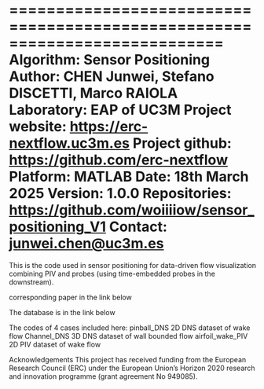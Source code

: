 ===========================================================================
        Algorithm: Sensor Positioning
           Author: CHEN Junwei, Stefano DISCETTI, Marco RAIOLA
       Laboratory: EAP of UC3M
  Project website: https://erc-nextflow.uc3m.es
   Project github: https://github.com/erc-nextflow
         Platform: MATLAB
             Date: 18th March 2025
          Version: 1.0.0
     Repositories: https://github.com/woiiiiow/sensor_positioning_V1
          Contact: junwei.chen@uc3m.es
===========================================================================

This is the code used in sensor positioning for data-driven flow visualization combining PIV and probes (using time-embedded probes in the downstream).

corresponding paper in the link below

The database is in the link below

The codes of 4 cases included here:
pinball_DNS                     2D DNS dataset of wake flow
Channel_DNS                     3D DNS dataset of wall bounded flow
airfoil_wake_PIV                2D PIV dataset of wake flow

Acknowledgements
This project has received funding from the European Research Council (ERC) under the European Union’s Horizon 2020 research and innovation programme (grant agreement No 949085).
